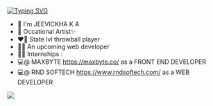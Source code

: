 [![Typing SVG](https://readme-typing-svg.demolab.com?font=Fira+Code&pause=1000&width=435&lines=Hello+%F0%9F%91%8B)](https://git.io/typing-svg)

- 🌱 I'm JEEVICKHA K A
- 🎨 Occational Artist✨
- ❤️‍🔥 State lvl throwball player
- 💁‍♀️ An upcoming web developer
- 👩‍💻 Internships :
- 💻@ MAXBYTE https://maxbyte.co/ as a FRONT END DEVELOPER
- 💻@ RND SOFTECH https://www.rndsoftech.com/ as a WEB DEVELOPER  

 <a href=""> <img align="center" src="https://github-readme-stats-sigma-five.vercel.app/api/top-langs/?username=JEEVI0501&theme=react&layout=compact&line_height=40&hide=css"/> </a>
<!--
**JEEVI0501/JEEVI0501** is a ✨ _special_ ✨ repository because its `README.md` (this file) appears on your GitHub profile.

Here are some ideas to get you started:

- 🔭 I’m currently working on ...
- 🌱 I’m currently learning ...
- 👯 I’m looking to collaborate on ...
- 🤔 I’m looking for help with ...
- 💬 Ask me about ...
- 📫 How to reach me: ...
- 😄 Pronouns: ...
- ⚡ Fun fact: ...
-->
